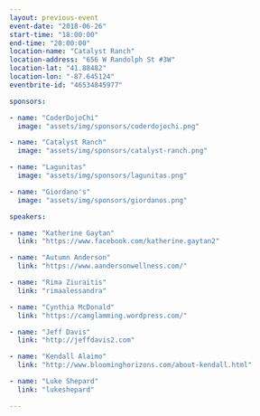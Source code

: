 ```yaml
---
layout: previous-event
event-date: "2018-06-26"
start-time: "18:00:00"
end-time: "20:00:00"
location-name: "Catalyst Ranch"
location-address: "656 W Randolph St #3W"
location-lat: "41.88482"
location-lon: "-87.645124"
eventbrite-id: "46534845977"

sponsors:

- name: "CoderDojoChi"
  image: "assets/img/sponsors/coderdojochi.png"

- name: "Catalyst Ranch"
  image: "assets/img/sponsors/catalyst-ranch.png"

- name: "Lagunitas"
  image: "assets/img/sponsors/lagunitas.png"

- name: "Giordano's"
  image: "assets/img/sponsors/giordanos.png"

speakers:

- name: "Katherine Gaytan"
  link: "https://www.facebook.com/katherine.gaytan2"

- name: "Autumn Anderson"
  link: "https://www.aandersonwellness.com/"

- name: "Rima Ziuraitis"
  link: "rimaalessandra"

- name: "Cynthia McDonald"
  link: "https://camglamming.wordpress.com/"

- name: "Jeff Davis"
  link: "http://jeffdavis2.com"

- name: "Kendall Alaimo"
  link: "http://www.bloominghorizons.com/about-kendall.html"

- name: "Luke Shepard"
  link: "lukeshepard"

---
```

